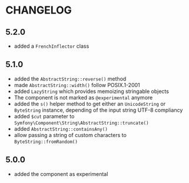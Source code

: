 CHANGELOG
=========

5.2.0
-----

 * added a `FrenchInflector` class

5.1.0
-----

 * added the `AbstractString::reverse()` method
 * made `AbstractString::width()` follow POSIX.1-2001
 * added `LazyString` which provides memoizing stringable objects
 * The component is not marked as `@experimental` anymore
 * added the `s()` helper method to get either an `UnicodeString` or `ByteString` instance,
   depending of the input string UTF-8 compliancy
 * added `$cut` parameter to `Symfony\Component\String\AbstractString::truncate()`
 * added `AbstractString::containsAny()`
 * allow passing a string of custom characters to `ByteString::fromRandom()`

5.0.0
-----

 * added the component as experimental
